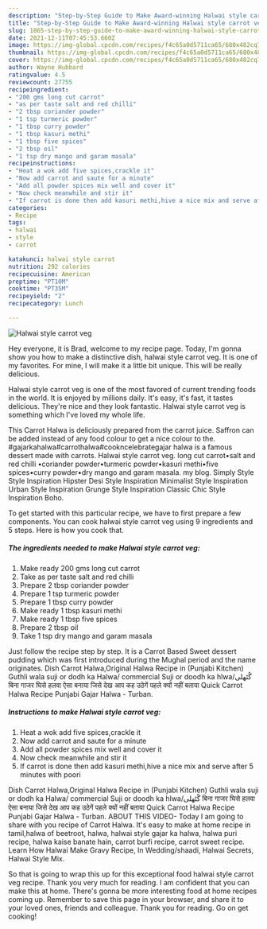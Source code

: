 ```yaml
---
description: "Step-by-Step Guide to Make Award-winning Halwai style carrot veg"
title: "Step-by-Step Guide to Make Award-winning Halwai style carrot veg"
slug: 1865-step-by-step-guide-to-make-award-winning-halwai-style-carrot-veg
date: 2021-12-11T07:45:53.660Z
image: https://img-global.cpcdn.com/recipes/f4c65a0d5711ca65/680x482cq70/halwai-style-carrot-veg-recipe-main-photo.jpg
thumbnail: https://img-global.cpcdn.com/recipes/f4c65a0d5711ca65/680x482cq70/halwai-style-carrot-veg-recipe-main-photo.jpg
cover: https://img-global.cpcdn.com/recipes/f4c65a0d5711ca65/680x482cq70/halwai-style-carrot-veg-recipe-main-photo.jpg
author: Wayne Hubbard
ratingvalue: 4.5
reviewcount: 27755
recipeingredient:
- "200 gms long cut carrot"
- "as per taste salt and red chilli"
- "2 tbsp coriander powder"
- "1 tsp turmeric powder"
- "1 tbsp curry powder"
- "1 tbsp kasuri methi"
- "1 tbsp five spices"
- "2 tbsp oil"
- "1 tsp dry mango and garam masala"
recipeinstructions:
- "Heat a wok add five spices,crackle it"
- "Now add carrot and saute for a minute"
- "Add all powder spices mix well and cover it"
- "Now check meanwhile and stir it"
- "If carrot is done then add kasuri methi,hive a nice mix and serve after 5 minutes with poori"
categories:
- Recipe
tags:
- halwai
- style
- carrot

katakunci: halwai style carrot 
nutrition: 292 calories
recipecuisine: American
preptime: "PT10M"
cooktime: "PT35M"
recipeyield: "2"
recipecategory: Lunch

---
```



![Halwai style carrot veg](https://img-global.cpcdn.com/recipes/f4c65a0d5711ca65/680x482cq70/halwai-style-carrot-veg-recipe-main-photo.jpg)

Hey everyone, it is Brad, welcome to my recipe page. Today, I'm gonna show you how to make a distinctive dish, halwai style carrot veg. It is one of my favorites. For mine, I will make it a little bit unique. This will be really delicious.

Halwai style carrot veg is one of the most favored of current trending foods in the world. It is enjoyed by millions daily. It's easy, it's fast, it tastes delicious. They're nice and they look fantastic. Halwai style carrot veg is something which I've loved my whole life.

This Carrot Halwa is deliciously prepared from the carrot juice. Saffron can be added instead of any food colour to get a nice colour to the. #gajarkahalwa#carrothalwa#cookncelebrategajar halwa is a famous dessert made with carrots. Halwai style carrot veg. long cut carrot•salt and red chilli •coriander powder•turmeric powder•kasuri methi•five spices•curry powder•dry mango and garam masala. my blog. Simply Style Style Inspiration Hipster Desi Style Inspiration Minimalist Style Inspiration Urban Style Inspiration Grunge Style Inspiration Classic Chic Style Inspiration Boho.


To get started with this particular recipe, we have to first prepare a few components. You can cook halwai style carrot veg using 9 ingredients and 5 steps. Here is how you cook that.

<!--inarticleads1-->

##### The ingredients needed to make Halwai style carrot veg:

1. Make ready 200 gms long cut carrot
1. Take as per taste salt and red chilli
1. Prepare 2 tbsp coriander powder
1. Prepare 1 tsp turmeric powder
1. Prepare 1 tbsp curry powder
1. Make ready 1 tbsp kasuri methi
1. Make ready 1 tbsp five spices
1. Prepare 2 tbsp oil
1. Take 1 tsp dry mango and garam masala


Just follow the recipe step by step. It is a Carrot Based Sweet dessert pudding which was first introduced during the Mughal period and the name originates. Dish Carrot Halwa,Original Halwa Recipe in (Punjabi Kitchen) Guthli wala suji or dodh ka Halwa/ commercial Suji or doodh ka hlwa/گُٹھلی बिना गाजर घिसे हलवा ऐसा बनाया जिसे देख आप कह उठेगें पहले क्यों नहीं बताया Quick Carrot Halwa Recipe Punjabi Gajar Halwa - Turban. 

<!--inarticleads2-->

##### Instructions to make Halwai style carrot veg:

1. Heat a wok add five spices,crackle it
1. Now add carrot and saute for a minute
1. Add all powder spices mix well and cover it
1. Now check meanwhile and stir it
1. If carrot is done then add kasuri methi,hive a nice mix and serve after 5 minutes with poori


Dish Carrot Halwa,Original Halwa Recipe in (Punjabi Kitchen) Guthli wala suji or dodh ka Halwa/ commercial Suji or doodh ka hlwa/گُٹھلی बिना गाजर घिसे हलवा ऐसा बनाया जिसे देख आप कह उठेगें पहले क्यों नहीं बताया Quick Carrot Halwa Recipe Punjabi Gajar Halwa - Turban. ABOUT THIS VIDEO- Today I am going to share with you recipe of Carrot Halwa. It's easy to make at home recipe in tamil,halwa of beetroot, halwa, halwai style gajar ka halwa, halwa puri recipe, halwa kaise banate hain, carrot burfi recipe, carrot sweet recipe. Learn How Halwai Make Gravy Recipe, In Wedding/shaadi, Halwai Secrets, Halwai Style Mix. 

So that is going to wrap this up for this exceptional food halwai style carrot veg recipe. Thank you very much for reading. I am confident that you can make this at home. There's gonna be more interesting food at home recipes coming up. Remember to save this page in your browser, and share it to your loved ones, friends and colleague. Thank you for reading. Go on get cooking!
